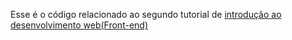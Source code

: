 Esse é o código relacionado ao segundo tutorial de [introdução ao desenvolvimento web(Front-end)](https://dev.to/carmichaelf/introducao-ao-desenvolvimento-webfront-end-css-461p)
